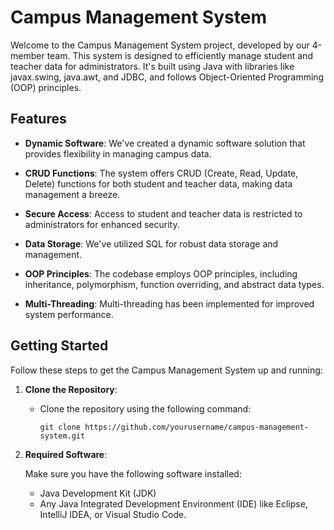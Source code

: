 # Campus Management System

Welcome to the Campus Management System project, developed by our 4-member team. This system is designed to efficiently manage student and teacher data for administrators. It's built using Java with libraries like javax.swing, java.awt, and JDBC, and follows Object-Oriented Programming (OOP) principles.

## Features

- **Dynamic Software**: We've created a dynamic software solution that provides flexibility in managing campus data.

- **CRUD Functions**: The system offers CRUD (Create, Read, Update, Delete) functions for both student and teacher data, making data management a breeze.

- **Secure Access**: Access to student and teacher data is restricted to administrators for enhanced security.

- **Data Storage**: We've utilized SQL for robust data storage and management.

- **OOP Principles**: The codebase employs OOP principles, including inheritance, polymorphism, function overriding, and abstract data types.

- **Multi-Threading**: Multi-threading has been implemented for improved system performance.

## Getting Started

Follow these steps to get the Campus Management System up and running:
1. **Clone the Repository**:
   - Clone the repository using the following command:
     ```
     git clone https://github.com/yourusername/campus-management-system.git
     ```

2. **Required Software**:

   Make sure you have the following software installed:
   - Java Development Kit (JDK)
   - Any Java Integrated Development Environment (IDE) like Eclipse, IntelliJ IDEA, or Visual Studio Code.

